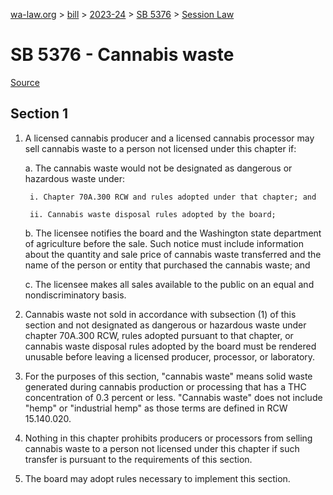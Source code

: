 [wa-law.org](/) > [bill](/bill/) > [2023-24](/bill/2023-24/) > [SB 5376](/bill/2023-24/sb/5376/) > [Session Law](/bill/2023-24/sb/5376/S.SL/)

# SB 5376 - Cannabis waste

[Source](http://lawfilesext.leg.wa.gov/biennium/2023-24/Pdf/Bills/Session%20Laws/Senate/5376-S.SL.pdf)

## Section 1
1. A licensed cannabis producer and a licensed cannabis processor may sell cannabis waste to a person not licensed under this chapter if:

    a. The cannabis waste would not be designated as dangerous or hazardous waste under:

        i. Chapter 70A.300 RCW and rules adopted under that chapter; and

        ii. Cannabis waste disposal rules adopted by the board;

    b. The licensee notifies the board and the Washington state department of agriculture before the sale. Such notice must include information about the quantity and sale price of cannabis waste transferred and the name of the person or entity that purchased the cannabis waste; and

    c. The licensee makes all sales available to the public on an equal and nondiscriminatory basis.

2. Cannabis waste not sold in accordance with subsection (1) of this section and not designated as dangerous or hazardous waste under chapter 70A.300 RCW, rules adopted pursuant to that chapter, or cannabis waste disposal rules adopted by the board must be rendered unusable before leaving a licensed producer, processor, or laboratory.

3. For the purposes of this section, "cannabis waste" means solid waste generated during cannabis production or processing that has a THC concentration of 0.3 percent or less. "Cannabis waste" does not include "hemp" or "industrial hemp" as those terms are defined in RCW 15.140.020.

4. Nothing in this chapter prohibits producers or processors from selling cannabis waste to a person not licensed under this chapter if such transfer is pursuant to the requirements of this section.

5. The board may adopt rules necessary to implement this section.
